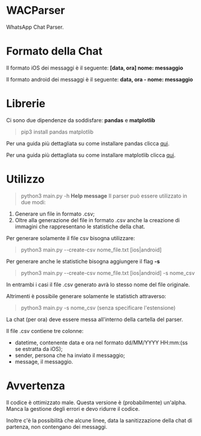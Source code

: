 # WACParser

WhatsApp Chat Parser.

# Formato della Chat
Il formato iOS dei messaggi è il seguente:
**[data, ora] nome: messaggio**

Il formato android dei messaggi è il seguente:
**data, ora - nome: messaggio**

# Librerie
Ci sono due dipendenze da soddisfare: **pandas** e **matplotlib**
> pip3 install pandas matplotlib

Per una guida più dettagliata su come installare pandas clicca [qui](https://pandas.pydata.org/pandas-docs/stable/getting_started/install.html).

Per una guida più dettagliata su come installare matplotlib clicca [qui](https://matplotlib.org/users/installing.html).

# Utilizzo
> python3 main.py -h **Help message**
Il parser può essere utilizzato in due modi:
1. Generare un file in formato .csv;
2. Oltre alla generazione del file in formato .csv anche la creazione di immagini che rappresentano le statistiche della chat.

Per generare solamente il file csv bisogna utilizzare:
> python3 main.py --create-csv nome_file.txt [ios|android]

Per generare anche le statistiche bisogna aggiungere il flag **-s**
> python3 main.py --create-csv nome_file.txt [ios|android] -s nome_csv

In entrambi i casi il file .csv generato avrà lo stesso nome del file originale.

Altrimenti è possibile generare solamente le statistich attraverso:
> python3 main.py -s nome_csv (senza specificare l'estensione)

La chat (per ora) deve essere messa all'interno della cartella del parser.

Il file .csv contiene tre colonne:
- datetime, contenente data e ora nel formato dd/MM/YYYY HH:mm:(ss se estratta da iOS);
- sender, persona che ha inviato il messaggio;
- message, il messaggio.

# Avvertenza
Il codice è ottimizzato male.
Questa versione è (probabilmente) un'alpha. Manca la gestione degli errori e devo ridurre il codice.

Inoltre c'è la possibilità che alcune linee, data la sanitizzazione della chat di partenza, non contengano dei messaggi.
